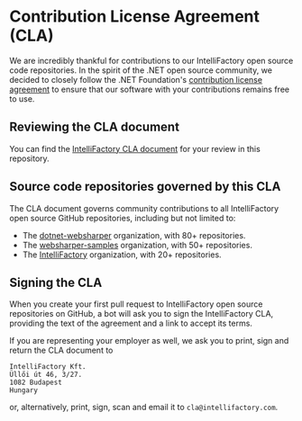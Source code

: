 # Contribution License Agreement (CLA)

We are incredibly thankful for contributions to our IntelliFactory open source code repositories. In the spirit
of the .NET open source community, we decided to closely follow the .NET Foundation's [contribution license agreement](https://github.com/dotnet-foundation/foundation/blob/master/guidance/net-foundation-contribution-license-agreement.pdf)
to ensure that our software with your contributions remains free to use.

## Reviewing the CLA document

You can find the [IntelliFactory CLA document](cla.md) for your review in this repository.

## Source code repositories governed by this CLA

The CLA document governs community contributions to all IntelliFactory open source GitHub repositories, including but not
limited to:

 * The [dotnet-websharper](https://github.com/dotnet-websharper) organization, with 80+ repositories.
 * The [websharper-samples](https://github.com/websharper-samples) organization, with 50+ repositories.
 * The [IntelliFactory](https://github.com/IntelliFactory) organization, with 20+ repositories.

## Signing the CLA

When you create your first pull request to IntelliFactory open source repositories on GitHub, a bot will ask you to sign
the IntelliFactory CLA, providing the text of the agreement and a link to accept its terms.

If you are representing your employer as well, we ask you to print, sign and return the CLA document to

    IntelliFactory Kft.
    Üllői út 46, 3/27.
    1082 Budapest
    Hungary

or, alternatively, print, sign, scan and email it to `cla@intellifactory.com`.
